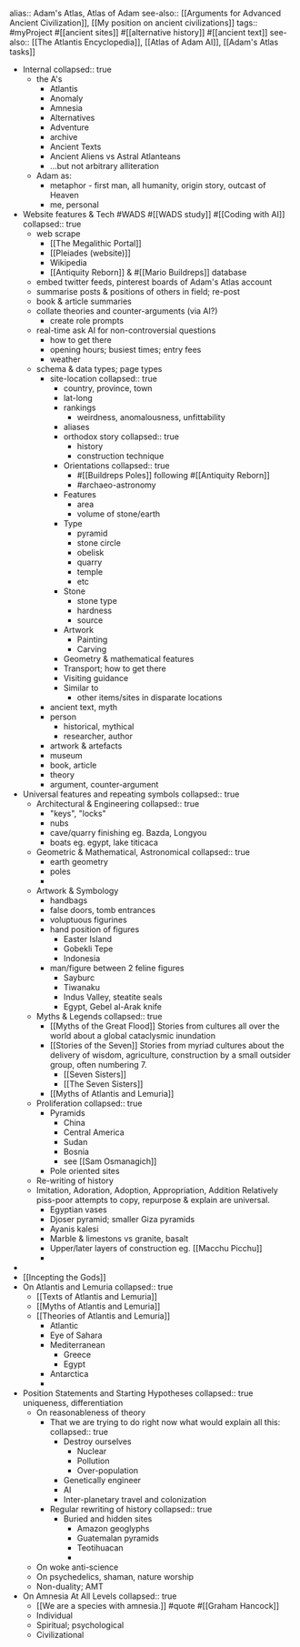 alias:: Adam's Atlas, Atlas of Adam
see-also:: [[Arguments for Advanced Ancient Civilization]], [[My position on ancient civilizations]]
tags:: #myProject #[[ancient sites]] #[[alternative history]] #[[ancient text]]
see-also:: [[The Atlantis Encyclopedia]], [[Atlas of Adam AI]], [[Adam's Atlas tasks]]
- Internal
  collapsed:: true
	- the A's
		- Atlantis
		- Anomaly
		- Amnesia
		- Alternatives
		- Adventure
		- archive
		- Ancient Texts
		- Ancient Aliens vs Astral Atlanteans
		- ...but not arbitrary alliteration
	- Adam as:
		- metaphor - first man, all humanity, origin story, outcast of Heaven
		- me, personal
- Website features & Tech #WADS #[[WADS study]] #[[Coding with AI]]
  collapsed:: true
	- web scrape
		- [[The Megalithic Portal]]
		- [[Pleiades (website)]]
		- Wikipedia
		- [[Antiquity Reborn]] & #[[Mario Buildreps]] database
	- embed twitter feeds, pinterest boards of Adam's Atlas account
	- summarise posts & positions of others in field; re-post
	- book & article summaries
	- collate theories and counter-arguments (via AI?)
		- create role prompts
	- real-time ask AI for non-controversial questions
		- how to get there
		- opening hours; busiest times; entry fees
		- weather
	- schema & data types; page types
		- site-location
		  collapsed:: true
			- country, province, town
			- lat-long
			- rankings
				- weirdness, anomalousness, unfittability
			- aliases
			- orthodox story
			  collapsed:: true
				- history
				- construction technique
			- Orientations
			  collapsed:: true
				- #[[Buildreps Poles]] following #[[Antiquity Reborn]]
				- #archaeo-astronomy
			- Features
				- area
				- volume of stone/earth
			- Type
				- pyramid
				- stone circle
				- obelisk
				- quarry
				- temple
				- etc
			- Stone
				- stone type
				- hardness
				- source
			- Artwork
				- Painting
				- Carving
			- Geometry & mathematical features
			- Transport; how to get there
			- Visiting guidance
			- Similar to
				- other items/sites in disparate locations
		- ancient text, myth
		- person
			- historical, mythical
			- researcher, author
		- artwork & artefacts
		- museum
		- book, article
		- theory
		- argument, counter-argument
- Universal features and repeating symbols
  collapsed:: true
	- Architectural & Engineering
	  collapsed:: true
		- "keys", "locks"
		- nubs
		- cave/quarry finishing eg. Bazda, Longyou
		- boats eg. egypt, lake titicaca
	- Geometric & Mathematical, Astronomical
	  collapsed:: true
		- earth geometry
		- poles
		-
	- Artwork & Symbology
		- handbags
		- false doors, tomb entrances
		- voluptuous figurines
		- hand position of figures
			- Easter Island
			- Gobekli Tepe
			- Indonesia
		- man/figure between 2 feline figures
			- Sayburc
			- Tiwanaku
			- Indus Valley, steatite seals
			- Egypt, Gebel al-Arak knife
	- Myths & Legends
	  collapsed:: true
		- [[Myths of the Great Flood]]
		  Stories from cultures all over the world about a global cataclysmic inundation
		- [[Stories of the Seven]]
		  Stories from myriad cultures about the delivery of wisdom, agriculture, construction by a small outsider group, often numbering 7.
			- [[Seven Sisters]]
			- [[The Seven Sisters]]
		- [[Myths of Atlantis and Lemuria]]
	- Proliferation
	  collapsed:: true
		- Pyramids
			- China
			- Central America
			- Sudan
			- Bosnia
			- see [[Sam Osmanagich]]
		- Pole oriented sites
	- Re-writing of history
	- Imitation, Adoration, Adoption, Appropriation, Addition
	  Relatively piss-poor attempts to copy, repurpose & explain are universal.
		- Egyptian vases
		- Djoser pyramid; smaller Giza pyramids
		- Ayanis kalesi
		- Marble & limestons vs granite, basalt
		- Upper/later layers of construction eg. [[Macchu Picchu]]
		-
-
- [[Incepting the Gods]]
- On Atlantis and Lemuria
  collapsed:: true
	- [[Texts of Atlantis and Lemuria]]
	- [[Myths of Atlantis and Lemuria]]
	- [[Theories of Atlantis and Lemuria]]
		- Atlantic
		- Eye of Sahara
		- Mediterranean
			- Greece
			- Egypt
		- Antarctica
		-
- Position Statements and Starting Hypotheses
  collapsed:: true
  uniqueness, differentiation
	- On reasonableness of theory
		- That we are trying to do right now what would explain all this:
		  collapsed:: true
			- Destroy ourselves
				- Nuclear
				- Pollution
				- Over-population
			- Genetically engineer
			- AI
			- Inter-planetary travel and colonization
		- Regular rewriting of history
		  collapsed:: true
			- Buried and hidden sites
				- Amazon geoglyphs
				- Guatemalan pyramids
				- Teotihuacan
				-
	- On woke anti-science
	- On psychedelics, shaman, nature worship
	- Non-duality; AMT
- On Amnesia At All Levels
  collapsed:: true
	- [[We are a species with amnesia.]] #quote #[[Graham Hancock]]
	- Individual
	- Spiritual; psychological
	- Civilizational
